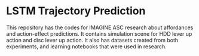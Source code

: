 # LSTM Trajectory Prediction

This repository has the codes for IMAGINE ASC research about affordances and action-effect predictions. It contains simulation scene for HDD lever up action and disc lever up action. It also has datasets created from both experiments, and learning notebooks that were used in research.

